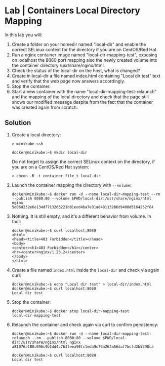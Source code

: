 # Lab | Containers Local Directory Mapping

In this lab you will:

1. Create a folder on your homedir named "local-dir" and enable the correct SELinux context for the directory if you are on CentOS/Red Hat.
2. Run a nginx container image named "local-dir-mapping-test", exposing on localhost the 8080 port mapping also the newly created volume into the container directory /usr/share/nginx/html.
3. Check the status of the local-dir on the host, what is changed?
4. Create in local-dir a file named index.html containing "Local dir test" text and verify that the web page now answers accordingly.
5. Stop the container.
6. Start a new container with the name "local-dir-mapping-test-relaunch" and the mapping of the local directory and check that the page still shows our modified message despite from the fact that the container was created again from scratch.

## Solution

1. Create a local directory:

   ```console
   > minikube ssh

   docker@minikube:~$ mkdir local-dir
   ```

   Do not forget to assign the correct SELinux context on the directory, if you
   are on a CentOS/Red Hat system:

   ```console
   > chcon -R -t container_file_t local-dir
   ```

2. Launch the container mapping the directory with `--volume`:

   ```console
   docker@minikube:~$ docker run -d --name local-dir-mapping-test --rm --publish 8080:80 --volume $PWD/local-dir:/usr/share/nginx/html nginx
   5d06d232e6e134d7713265221b81eed4ba7e91a848113286d9400d5164252f64
   ```

3. Nothing. It is still empty, and it's a different behavior from volume. In fact:

   ```console
   docker@minikube:~$ curl localhost:8080
   <html>
   <head><title>403 Forbidden</title></head>
   <body>
   <center><h1>403 Forbidden</h1></center>
   <hr><center>nginx/1.23.2</center>
   </body>
   </html>
   ```

4. Create a file named `index.html` inside the `local-dir` and check via again curl:

   ```console
   docker@minikube:~$ echo "Local dir test" > local-dir/index.html
   docker@minikube:~$ curl localhost:8080
   Local dir test
   ```

5. Stop the container:

   ```console
   docker@minikube:~$ docker stop local-dir-mapping-test
   local-dir-mapping-test
   ```

6. Relaunch the container and check again via curl to confirm persistency:

   ```console
   docker@minikube:~$ docker run -d --name local-dir-mapping-test-relaunch --rm --publish 8080:80 --volume $PWD/local-dir:/usr/share/nginx/html nginx
   a81076af88c696c9b1dd4c763feea90fc1eda9c76a262a56daf7bcfd2b5390ca

   docker@minikube:~$ curl localhost:8080
   Local dir test
   ```
